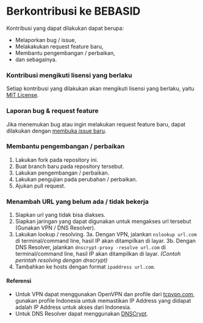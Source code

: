 # Berkontribusi ke BEBASID
Kontribusi yang dapat dilakukan dapat berupa:
* Melaporkan bug / issue,
* Melakakukan request feature baru,
* Membantu pengembangan / perbaikan,
* dan sebagainya.
 
### Kontribusi mengikuti lisensi yang berlaku
Setiap kontribusi yang dilakukan akan mengikuti lisensi yang berlaku, yaitu [MIT License](https://github.com/bebasid/bebasid/blob/master/LICENSE).

### Laporan bug & request feature
Jika menemukan bug atau ingin melakukan request feature baru, dapat dilakukan dengan [membuka issue baru](https://github.com/bebasid/bebasid/issues/new/choose).

### Membantu pengembangan / perbaikan
1. Lakukan fork pada repository ini.
2. Buat branch baru pada repository tersebut.
3. Lakukan pengembangan / perbaikan.
4. Lakukan pengujian pada perubahan / perbaikan.
5. Ajukan pull request.

### Menambah URL yang belum ada / tidak bekerja
1. Siapkan url yang tidak bisa diakses.
2. Siapkan jaringan yang dapat digunakan untuk mengakses url tersebut (Gunakan VPN / DNS Resolver).
3. Lakukan lookup / resolving.
3a. Dengan VPN, jalankan `nslookup url.com` di terminal/command line, hasil IP akan ditampilkan di layar.
3b. Dengan DNS Resolver, jalankan `dnscrypt-proxy -resolve url.com`  di terminal/command line, hasil IP akan ditampilkan di layar. *(Contoh perintah resolving dengan dnscrypt)*
4. Tambahkan ke hosts dengan format `ipaddress url.com`.

#### Referensi
* Untuk VPN dapat menggunakan OpenVPN dan profile dari [tcpvpn.com](https://tcpvpn.com), gunakan profile Indonesia untuk memastikan IP Address yang didapat adalah IP Address untuk akses dari Indonesia.
* Untuk DNS Resolver dapat menggunakan [DNSCrypt](https://www.dnscrypt.org/). 

